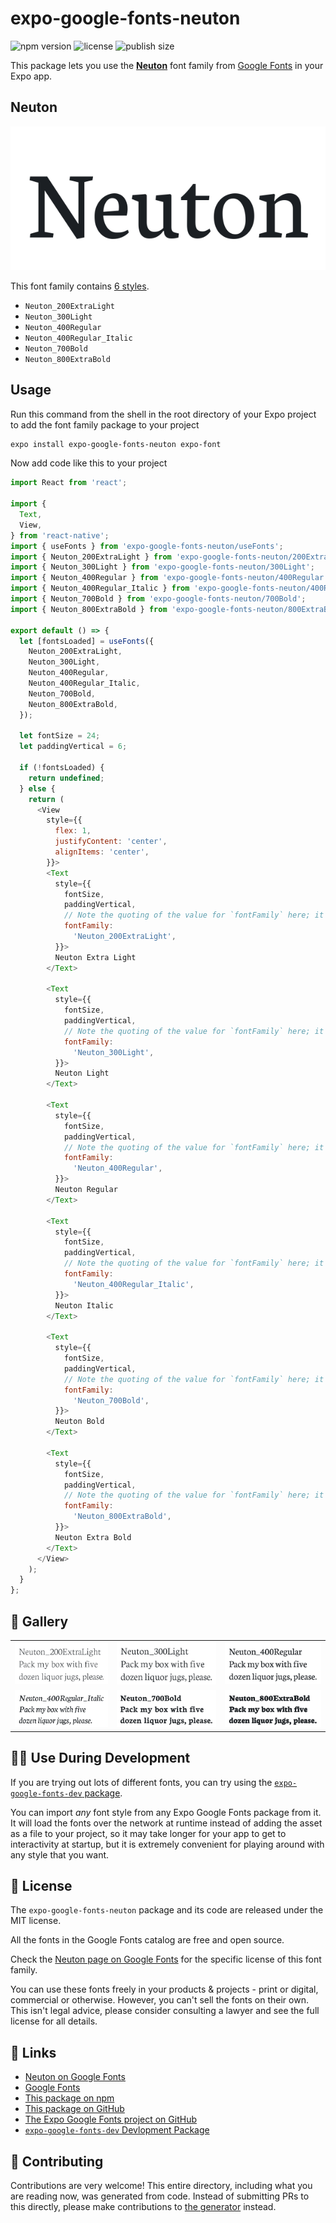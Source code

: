 # expo-google-fonts-neuton

![npm version](https://flat.badgen.net/npm/v/expo-google-fonts-neuton)
![license](https://flat.badgen.net/github/license/expo/google-fonts)
![publish size](https://flat.badgen.net/packagephobia/install/expo-google-fonts-neuton)

This package lets you use the [**Neuton**](https://fonts.google.com/specimen/Neuton) font family from [Google Fonts](https://fonts.google.com/) in your Expo app.

## Neuton

![Neuton](./font-family.png)

This font family contains [6 styles](#-gallery).

- `Neuton_200ExtraLight`
- `Neuton_300Light`
- `Neuton_400Regular`
- `Neuton_400Regular_Italic`
- `Neuton_700Bold`
- `Neuton_800ExtraBold`

## Usage

Run this command from the shell in the root directory of your Expo project to add the font family package to your project
```sh
expo install expo-google-fonts-neuton expo-font
```

Now add code like this to your project
```js
import React from 'react';

import {
  Text,
  View,
} from 'react-native';
import { useFonts } from 'expo-google-fonts-neuton/useFonts';
import { Neuton_200ExtraLight } from 'expo-google-fonts-neuton/200ExtraLight';
import { Neuton_300Light } from 'expo-google-fonts-neuton/300Light';
import { Neuton_400Regular } from 'expo-google-fonts-neuton/400Regular';
import { Neuton_400Regular_Italic } from 'expo-google-fonts-neuton/400Regular_Italic';
import { Neuton_700Bold } from 'expo-google-fonts-neuton/700Bold';
import { Neuton_800ExtraBold } from 'expo-google-fonts-neuton/800ExtraBold';

export default () => {
  let [fontsLoaded] = useFonts({
    Neuton_200ExtraLight,
    Neuton_300Light,
    Neuton_400Regular,
    Neuton_400Regular_Italic,
    Neuton_700Bold,
    Neuton_800ExtraBold,
  });

  let fontSize = 24;
  let paddingVertical = 6;

  if (!fontsLoaded) {
    return undefined;
  } else {
    return (
      <View
        style={{
          flex: 1,
          justifyContent: 'center',
          alignItems: 'center',
        }}>
        <Text
          style={{
            fontSize,
            paddingVertical,
            // Note the quoting of the value for `fontFamily` here; it expects a string!
            fontFamily:
              'Neuton_200ExtraLight',
          }}>
          Neuton Extra Light
        </Text>

        <Text
          style={{
            fontSize,
            paddingVertical,
            // Note the quoting of the value for `fontFamily` here; it expects a string!
            fontFamily:
              'Neuton_300Light',
          }}>
          Neuton Light
        </Text>

        <Text
          style={{
            fontSize,
            paddingVertical,
            // Note the quoting of the value for `fontFamily` here; it expects a string!
            fontFamily:
              'Neuton_400Regular',
          }}>
          Neuton Regular
        </Text>

        <Text
          style={{
            fontSize,
            paddingVertical,
            // Note the quoting of the value for `fontFamily` here; it expects a string!
            fontFamily:
              'Neuton_400Regular_Italic',
          }}>
          Neuton Italic
        </Text>

        <Text
          style={{
            fontSize,
            paddingVertical,
            // Note the quoting of the value for `fontFamily` here; it expects a string!
            fontFamily:
              'Neuton_700Bold',
          }}>
          Neuton Bold
        </Text>

        <Text
          style={{
            fontSize,
            paddingVertical,
            // Note the quoting of the value for `fontFamily` here; it expects a string!
            fontFamily:
              'Neuton_800ExtraBold',
          }}>
          Neuton Extra Bold
        </Text>
      </View>
    );
  }
};

```

## 🔡 Gallery


||||
|-|-|-|
|![Neuton_200ExtraLight](.//200ExtraLight/Neuton_200ExtraLight.ttf.png)|![Neuton_300Light](.//300Light/Neuton_300Light.ttf.png)|![Neuton_400Regular](.//400Regular/Neuton_400Regular.ttf.png)||
|![Neuton_400Regular_Italic](.//400Regular_Italic/Neuton_400Regular_Italic.ttf.png)|![Neuton_700Bold](.//700Bold/Neuton_700Bold.ttf.png)|![Neuton_800ExtraBold](.//800ExtraBold/Neuton_800ExtraBold.ttf.png)||


## 👩‍💻 Use During Development

If you are trying out lots of different fonts, you can try using the [`expo-google-fonts-dev` package](https://github.com/freeboub/google-fonts/tree/master/font-packages/dev#readme).

You can import *any* font style from any Expo Google Fonts package from it. It will load the fonts
over the network at runtime instead of adding the asset as a file to your project, so it may take longer
for your app to get to interactivity at startup, but it is extremely convenient
for playing around with any style that you want.

## 📖 License

The `expo-google-fonts-neuton` package and its code are released under the MIT license.

All the fonts in the Google Fonts catalog are free and open source.

Check the [Neuton page on Google Fonts](https://fonts.google.com/specimen/Neuton) for the specific license of this font family.

You can use these fonts freely in your products & projects - print or digital, commercial or otherwise. However, you can't sell the fonts on their own. This isn't legal advice, please consider consulting a lawyer and see the full license for all details.

## 🔗 Links

- [Neuton on Google Fonts](https://fonts.google.com/specimen/Neuton)
- [Google Fonts](https://fonts.google.com/)
- [This package on npm](https://www.npmjs.com/package/expo-google-fonts-neuton)
- [This package on GitHub](https://github.com/freeboub/google-fonts/tree/master/font-packages/neuton)
- [The Expo Google Fonts project on GitHub](https://github.com/freeboub/google-fonts)
- [`expo-google-fonts-dev` Devlopment Package](https://github.com/freeboub/google-fonts/tree/master/font-packages/dev)

## 🤝 Contributing

Contributions are very welcome! This entire directory, including what you are reading now, was generated from code. Instead of submitting PRs to this directly, please make contributions to [the generator](https://github.com/freeboub/google-fonts/tree/master/packages/generator) instead.
